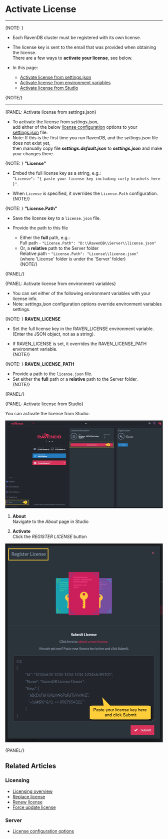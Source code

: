 # Activate License 

---

{NOTE: }

* Each RavenDB cluster must be registered with its own license.  

* The license key is sent to the email that was provided when obtaining the license.  
  There are a few ways to __activate your license__, see below.  

* In this page:
    * [Activate license from settings.json](../../start/licensing/activate-license#activate-license-from-settings.json)
    * [Activate license from environment variables](../..//start/licensing/activate-license#activate-license-from-environment-variables)
    * [Activate license from Studio](../../start/licensing/activate-license#activate-license-from-studio)

{NOTE/}

---

{PANEL: Activate license from settings.json}

* To activate the license from _settings.json_,   
  add either of the below [license configuration](../../server/configuration/license-configuration) options to your [settings.json](../../server/configuration/configuration-options#settings.json) file.  
* Note: If this is the first time you run RavenDB, and the _settings.json_ file does not exist yet,  
  then manually copy file **_settings.default.json_** to **_settings.json_** and make your changes there.  

{NOTE: }
__"License"__  

  * Embed the full license key as a string, e.g.:  
    `"License": "{ paste your license key including curly brackets here }"`.  

  * When `License` is specified, it overrides the `License.Path` configuration.  
{NOTE/}

{NOTE: }
__"License.Path"__  

  * Save the license key to a `license.json` file.  

  * Provide the path to this file
    * Either the __full__ path, e.g.:  
      Full path - `"License.Path": "D:\\RavenDB\\Server\\license.json"`  
    * Or, a __relative__ path to the Server folder  
      Relative path - `"License.Path": "License\\license.json"`  
      (where 'License' folder is under the 'Server' folder)  
{NOTE/}

{PANEL/}

{PANEL: Activate license from environment variables}

* You can set either of the following environment variables with your license info.  
* Note: _settings.json_ configuration options override environment variables settings.  

{NOTE: }
__RAVEN_LICENSE__

  * Set the full license key in the RAVEN_LICENSE environment variable.  
    (Enter the JSON object, not as a string).  

  * If RAVEN_LICENSE is set, it overrides the RAVEN_LICENSE_PATH environment variable.  
{NOTE/}

{NOTE: }
__RAVEN_LICENSE_PATH__  

  * Provide a path to the `license.json` file.
  * Set either the __full__ path or a __relative__ path to the Server folder.  
{NOTE/}

{PANEL/}

{PANEL: Activate license from Studio}

You can activate the license from Studio:  

![Register License](images/register-1.png "Register license")

1. **About**  
   Navigate to the _About_ page in Studio
   
2. **Activate**  
   Click the _REGISTER LICENSE_ button

![Register License](images/register-2.png "Register license")

{PANEL/}

## Related Articles

### Licensing
- [Licensing overview](../../start/licensing/licensing-overview)
- [Replace license](../../start/licensing/replace-license)
- [Renew license](../../start/licensing/renew-license)
- [Force update license](../../start/licensing/force-update)

### Server
- [License configuration options](../../server/configuration/license-configuration)


